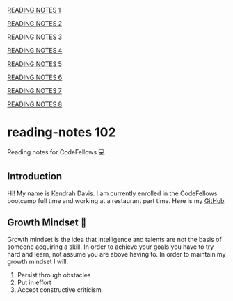 [READING NOTES 1](https://davisken6.github.io/reading-notes/readingnotes1)

[READING NOTES 2](https://davisken6.github.io/reading-notes/readingnotes2)

[READING NOTES 3](https://davisken6.github.io/reading-notes/readingnotes3)

[READING NOTES 4](https://davisken6.github.io/reading-notes/readingnotes4)

[READING NOTES 5](https://davisken6.github.io/reading-notes/readingnotes5)

[READING NOTES 6](https://davisken6.github.io/reading-notes/readingnotes6)

[READING NOTES 7](https://davisken6.github.io/reading-notes/readingnotes7)

[READING NOTES 8](https://davisken6.github.io/reading-notes/readingnotes8)

# reading-notes 102
Reading notes for CodeFellows 💻

## Introduction
Hi! My name is Kendrah Davis. I am currently enrolled in the CodeFellows bootcamp full time and working at a restaurant part time. Here is my [GitHub](https://github.com/davisken6)

## **Growth Mindset** 🧠
Growth mindset is the idea that intelligence and talents are not the basis of someone acquiring a skill. In order to achieve your goals you have to try hard and learn, not assume you are above having to. In order to maintain my growth mindset I will:
1. Persist through obstacles
2. Put in effort
3. Accept constructive criticism
